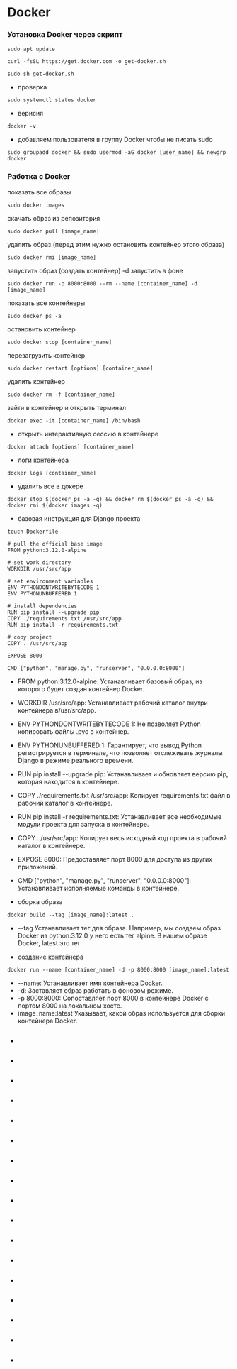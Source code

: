 # Docker

### Установка Docker через скрипт

```
sudo apt update
```
```
curl -fsSL https://get.docker.com -o get-docker.sh
```
```
sudo sh get-docker.sh
```
* проверка
```
sudo systemctl status docker
```
* верисия
```
docker -v
```
* добавляем пользователя в группу Docker чтобы не писать sudo
```
sudo groupadd docker && sudo usermod -aG docker [user_name] && newgrp docker
```

### Работка с Docker

показать все образы
```
sudo docker images
```
скачать образ из репозитория
```
sudo docker pull [image_name]
```
удалить образ (перед этим нужно остановить контейнер этого образа)
```
sudo docker rmi [image_name]
```
запустить образ (создать контейнер) -d запустить в фоне
```
sudo docker run -p 8000:8000 --rm --name [container_name] -d [image_name]
```
показать все контейнеры
```
sudo docker ps -a
```
остановить контейнер
```
sudo docker stop [container_name]
```
перезагрузить контейнер
```
sudo docker restart [options] [container_name]
```
удалить контейнер
```
sudo docker rm -f [container_name]
```
зайти в контейнер и открыть терминал
```
docker exec -it [container_name] /bin/bash
```
* открыть интерактивную сессию в контейнере
```
docker attach [options] [container_name]
```
* логи контейнера
```
docker logs [container_name]
```
* удалить все в докере
```
docker stop $(docker ps -a -q) && docker rm $(docker ps -a -q) && docker rmi $(docker images -q)
```
* базовая инструкция для Django проекта
```
touch Dockerfile
```
```
# pull the official base image
FROM python:3.12.0-alpine

# set work directory
WORKDIR /usr/src/app

# set environment variables
ENV PYTHONDONTWRITEBYTECODE 1
ENV PYTHONUNBUFFERED 1

# install dependencies
RUN pip install --upgrade pip
COPY ./requirements.txt /usr/src/app
RUN pip install -r requirements.txt

# copy project
COPY . /usr/src/app

EXPOSE 8000

CMD ["python", "manage.py", "runserver", "0.0.0.0:8000"]
```
* FROM python:3.12.0-alpine: Устанавливает базовый образ, из которого будет создан контейнер Docker.
* WORKDIR /usr/src/app: Устанавливает рабочий каталог внутри контейнера в/usr/src/app.
* ENV PYTHONDONTWRITEBYTECODE 1: Не позволяет Python копировать файлы .pyc в контейнер.
* ENV PYTHONUNBUFFERED 1: Гарантирует, что вывод Python регистрируется в терминале, что позволяет отслеживать журналы Django в режиме реального времени.
* RUN pip install --upgrade pip: Устанавливает и обновляет версию pip, которая находится в контейнере.
* COPY ./requirements.txt /usr/src/app: Копирует requirements.txt файл в рабочий каталог в контейнере.
* RUN pip install -r requirements.txt: Устанавливает все необходимые модули проекта для запуска в контейнере.
* COPY . /usr/src/app: Копирует весь исходный код проекта в рабочий каталог в контейнере.
* EXPOSE 8000: Предоставляет порт 8000 для доступа из других приложений.
* CMD ["python", "manage.py", "runserver", "0.0.0.0:8000"]: Устанавливает исполняемые команды в контейнере.

* сборка образа
```
docker build --tag [image_name]:latest .
```
* --tag Устанавливает тег для образа. Например, мы создаем образ Docker из python:3.12.0 у него есть тег alpine.
В нашем образе Docker, latest это тег.

* создание контейнера
```
docker run --name [container_name] -d -p 8000:8000 [image_name]:latest
```
* --name: Устанавливает имя контейнера Docker.
* -d: Заставляет образ работать  в фоновом режиме.
* -p 8000:8000: Сопоставляет порт 8000 в контейнере Docker с портом 8000 на локальном хосте.
* image_name:latest Указывает, какой образ используется для сборки контейнера Docker.
```

```
*
```

```
*
```

```
*
```

```
*
```

```
*
```

```
*
```

```
*
```

```
*
```

```
*
```

```
*
```

```
*
```

```
*
```

```
*
```

```
*
```

```
*
```

```
*
```

```
*
```

```
